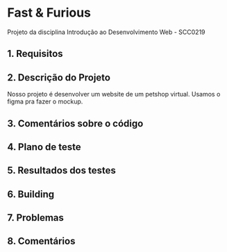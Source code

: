 # Fast & Furious
Projeto da disciplina Introdução ao Desenvolvimento Web - SCC0219

## 1. Requisitos
## 2. Descrição do Projeto
Nosso projeto é desenvolver um website de um petshop virtual. Usamos o figma pra fazer o mockup.
## 3. Comentários sobre o código
## 4. Plano de teste
## 5. Resultados dos testes
## 6. Building
## 7. Problemas
## 8. Comentários
